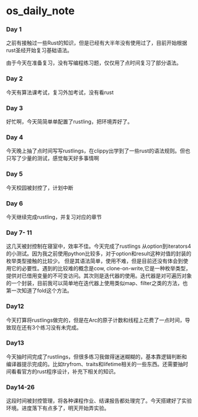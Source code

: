 # os_daily_note

### Day 1
之前有接触过一些Rust的知识，但是已经有大半年没有使用过了，目前开始根据rust圣经开始复习基础语法。

由于今天在准备复习，没有写编程练习题，仅仅用了点时间复习了部分语法。


### Day 2
今天有算法课考试，复习外加考试，没有看rust

### Day 3 
好忙啊，今天简简单单配置了rustling，把环境弄好了。

### Day 4 
今天晚上抽了点时间写写rustlings，在clippy出学到了一些rust的语法规则。但也只写了少量的测试，感觉每天好多事情啊

### Day 5 
今天校园被封控了，计划中断

### Day 6
今天继续完成rustling，并复习对应的章节

### Day 7- 11
这几天被封控制在寝室中，效率不佳。今天完成了rustlings 从option到iterators4的小测试。因为我之前使用python比较多，对于option和result这种对值的封装的枚举类型接触的比较少。
但是其语法简单，使用不难，但是目前还没有体会到使用它的必要性。遇到的比较难的概念是cow, clone-on-write,它是一种枚举类型，提供对已借用变量的不可变访问。其次则是迭代器的使用。迭代器是对可遍历对象的一个封装，目前我可以简单地在迭代器上使用类似map、filter之类的方法，也第一次知道了fold这个方法。

### Day12
今天打算将rustlings做完的，但是在Arc的原子计数和线程上花费了一点时间，导致现在还有3个练习没有未完成。

### Day13
今天抽时间完成了rustlings，但很多练习我做得迷迷糊糊的，基本靠逻辑判断和编译器提示完成的。比如tryfrom、traits和lifetime相关的一些东西。还需要抽时间看看官方的rust程序设计，补充下相关的知识。

### Day14-26
这段时间被封控管理，将各种课程作业、结课报告都处理完了。今天搭建好了实验环境。进度落下有点多了，明天开始弄实验。

